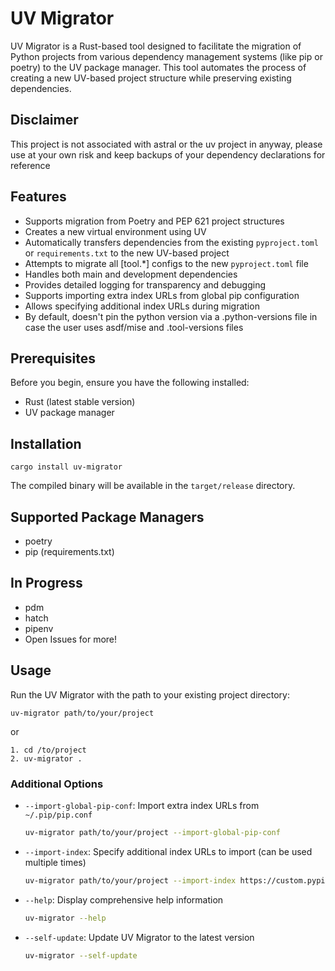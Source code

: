 # UV Migrator

UV Migrator is a Rust-based tool designed to facilitate the migration of Python projects from various dependency
management systems (like pip or poetry) to the UV package manager. This tool automates the process of creating a new
UV-based project structure while preserving existing dependencies.

## Disclaimer

This project is not associated with astral or the uv project in anyway, please use at your own risk and keep backups of
your dependency declarations for reference

## Features

- Supports migration from Poetry and PEP 621 project structures
- Creates a new virtual environment using UV
- Automatically transfers dependencies from the existing `pyproject.toml` or `requirements.txt` to the new UV-based
  project
- Attempts to migrate all [tool.*] configs to the new `pyproject.toml` file
- Handles both main and development dependencies
- Provides detailed logging for transparency and debugging
- Supports importing extra index URLs from global pip configuration
- Allows specifying additional index URLs during migration
- By default, doesn't pin the python version via a .python-versions file in case the user uses asdf/mise and
  .tool-versions files

## Prerequisites

Before you begin, ensure you have the following installed:

- Rust (latest stable version)
- UV package manager

## Installation

```
cargo install uv-migrator
```

The compiled binary will be available in the `target/release` directory.

## Supported Package Managers

* poetry
* pip (requirements.txt)

## In Progress

* pdm
* hatch
* pipenv
* Open Issues for more!

## Usage

Run the UV Migrator with the path to your existing project directory:

```
uv-migrator path/to/your/project
```

or

```
1. cd /to/project
2. uv-migrator .
```

### Additional Options

- `--import-global-pip-conf`: Import extra index URLs from `~/.pip/pip.conf`
  ```bash
  uv-migrator path/to/your/project --import-global-pip-conf
  ```

- `--import-index`: Specify additional index URLs to import (can be used multiple times)
  ```bash
  uv-migrator path/to/your/project --import-index https://custom.pypi.org/simple/
  ```

- `--help`: Display comprehensive help information
  ```bash
  uv-migrator --help
  ```

- `--self-update`: Update UV Migrator to the latest version
  ```bash
  uv-migrator --self-update
  ```
